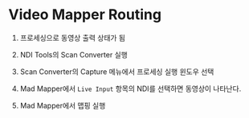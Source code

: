 # Video Mapper Routing

1. 프로세싱으로 동영상 출력 상태가 됨
1. NDI Tools의 Scan Converter 실행
1. Scan Converter의 Capture 메뉴에서 프로세싱 실행 윈도우 선택

1. Mad Mapper에서 `Live Input` 항목의 NDI를 선택하면 동영상이 나타난다.
1. Mad Mapper에서 맵핑 실행

